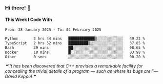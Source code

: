 ### Hi there! 👋

#### This Week I Code With
<!--START_SECTION:waka-->

```txt
From: 28 January 2025 - To: 04 February 2025

Python       3 hrs 44 mins   ████████████▒░░░░░░░░░░░░   49.22 %
TypeScript   2 hrs 52 mins   █████████▒░░░░░░░░░░░░░░░   37.85 %
Bash         39 mins         ██░░░░░░░░░░░░░░░░░░░░░░░   08.65 %
Docker       18 mins         █░░░░░░░░░░░░░░░░░░░░░░░░   03.98 %
Other        0 secs          ░░░░░░░░░░░░░░░░░░░░░░░░░   00.20 %
```

<!--END_SECTION:waka-->

<!--STARTS_HERE_QUOTE_README-->
<i>❝“It has been discovered that C++ provides a remarkable facility for concealing the trivial details of a program — such as where its bugs are.”— David Keppel   ❞</i>
<!--ENDS_HERE_QUOTE_README-->
